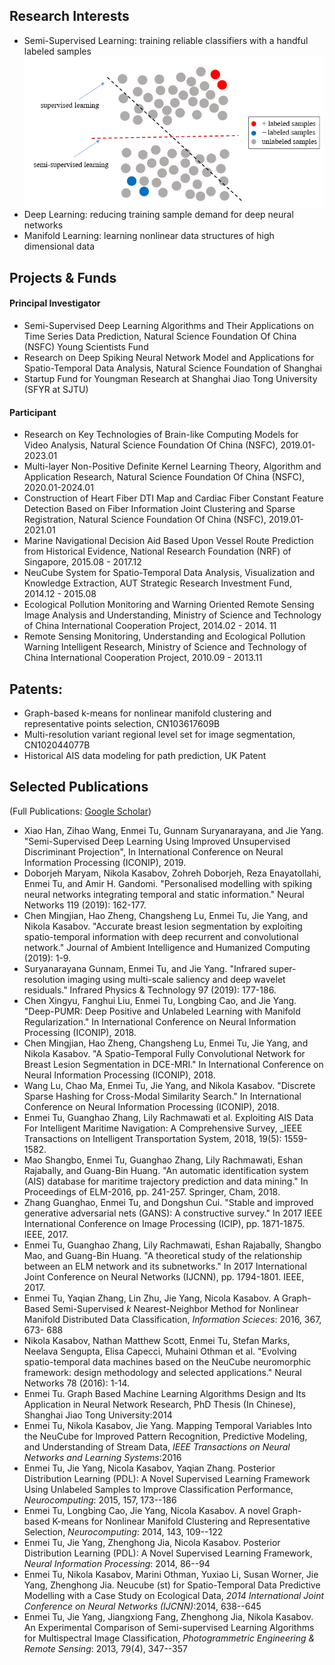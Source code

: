## Research Interests
* Semi-Supervised Learning: training reliable classifiers with a handful labeled samples
<img src="ssl5.png"
     alt="Markdown Monster icon"
     style="float: left; margin-right: 10px;" />
* Deep Learning: reducing training sample demand for deep neural networks
* Manifold Learning: learning nonlinear data structures of high dimensional data
 
## Projects & Funds
#### Principal Investigator
 * Semi-Supervised Deep Learning Algorithms and Their Applications on Time Series Data Prediction, Natural Science Foundation Of China (NSFC) Young Scientists Fund
 * Research on Deep Spiking Neural Network Model and Applications for Spatio-Temporal Data Analysis, Natural Science Foundation of Shanghai
 * Startup Fund for Youngman Research at Shanghai Jiao Tong University (SFYR at SJTU) 
#### Participant
* Research on Key Technologies of Brain-like Computing Models for Video Analysis, Natural Science Foundation Of China (NSFC), 2019.01-2023.01
* Multi-layer Non-Positive Definite Kernel Learning Theory, Algorithm and Application Research, Natural Science Foundation Of China (NSFC), 2020.01-2024.01
* Construction of Heart Fiber DTI Map and Cardiac Fiber Constant Feature Detection Based on Fiber Information Joint Clustering and Sparse Registration, Natural Science Foundation Of China (NSFC), 2019.01-2021.01
* Marine Navigational Decision Aid Based Upon Vessel Route Prediction from Historical Evidence,  National Research Foundation (NRF) of Singapore, 2015.08 - 2017.12
* NeuCube System for Spatio-Temporal Data Analysis, Visualization and Knowledge Extraction, AUT Strategic Research Investment Fund, 2014.12 - 2015.08
* Ecological Pollution Monitoring and Warning Oriented Remote Sensing Image Analysis and Understanding, Ministry of Science and Technology of China International Cooperation Project, 2014.02 - 2014. 11 
* Remote Sensing Monitoring, Understanding and Ecological Pollution Warning Intelligent Research, Ministry of Science and Technology of China International Cooperation Project, 2010.09 - 2013.11

## Patents:
*  Graph-based k-means for nonlinear manifold clustering and representative points selection, CN103617609B
*  Multi-resolution variant regional level set for image segmentation,  CN102044077B
*  Historical AIS data modeling for path prediction, UK Patent

## Selected Publications 
(Full Publications: [Google Scholar](https://scholar.google.com.sg/citations?user=TDg-0cQAAAAJ&hl=en))
* Xiao Han, Zihao Wang, Enmei Tu, Gunnam Suryanarayana, and Jie Yang. "Semi-Supervised Deep Learning Using Improved Unsupervised Discriminant Projection", In International Conference on Neural Information Processing (ICONIP), 2019.
* Doborjeh Maryam, Nikola Kasabov, Zohreh Doborjeh, Reza Enayatollahi, Enmei Tu, and Amir H. Gandomi. "Personalised modelling with spiking neural networks integrating temporal and static information." Neural Networks 119 (2019): 162-177.
* Chen Mingjian, Hao Zheng, Changsheng Lu, Enmei Tu, Jie Yang, and Nikola Kasabov. "Accurate breast lesion segmentation by exploiting spatio-temporal information with deep recurrent and convolutional network." Journal of Ambient Intelligence and Humanized Computing (2019): 1-9.
* Suryanarayana Gunnam, Enmei Tu, and Jie Yang. "Infrared super-resolution imaging using multi-scale saliency and deep wavelet residuals." Infrared Physics & Technology 97 (2019): 177-186.
* Chen Xingyu, Fanghui Liu, Enmei Tu, Longbing Cao, and Jie Yang. "Deep-PUMR: Deep Positive and Unlabeled Learning with Manifold Regularization." In International Conference on Neural Information Processing (ICONIP), 2018.
* Chen Mingjian, Hao Zheng, Changsheng Lu, Enmei Tu, Jie Yang, and Nikola Kasabov. "A Spatio-Temporal Fully Convolutional Network for Breast Lesion Segmentation in DCE-MRI." In International Conference on Neural Information Processing (ICONIP), 2018.
* Wang Lu, Chao Ma, Enmei Tu, Jie Yang, and Nikola Kasabov. "Discrete Sparse Hashing for Cross-Modal Similarity Search." In International Conference on Neural Information Processing (ICONIP), 2018.
* Enmei Tu, Guanghao Zhang, Lily Rachmawati et al. Exploiting AIS Data For Intelligent Maritime Navigation: A Comprehensive Survey, _IEEE Transactions on Intelligent Transportation System, 2018, 19(5): 1559-1582.
* Mao Shangbo, Enmei Tu, Guanghao Zhang, Lily Rachmawati, Eshan Rajabally, and Guang-Bin Huang. "An automatic identification system (AIS) database for maritime trajectory prediction and data mining." In Proceedings of ELM-2016, pp. 241-257. Springer, Cham, 2018.
* Zhang Guanghao, Enmei Tu, and Dongshun Cui. "Stable and improved generative adversarial nets (GANS): A constructive survey." In 2017 IEEE International Conference on Image Processing (ICIP), pp. 1871-1875. IEEE, 2017.
* Enmei Tu, Guanghao Zhang, Lily Rachmawati, Eshan Rajabally, Shangbo Mao, and Guang-Bin Huang. "A theoretical study of the relationship between an ELM network and its subnetworks." In 2017 International Joint Conference on Neural Networks (IJCNN), pp. 1794-1801. IEEE, 2017.
* Enmei Tu, Yaqian Zhang, Lin Zhu, Jie Yang, Nicola Kasabov. A Graph-Based Semi-Supervised $k$ Nearest-Neighbor Method for Nonlinear Manifold Distributed Data Classification, _Information Scieces_: 2016, 367, 673- 688
* Nikola Kasabov, Nathan Matthew Scott, Enmei Tu, Stefan Marks, Neelava Sengupta, Elisa Capecci, Muhaini Othman et al. "Evolving spatio-temporal data machines based on the NeuCube neuromorphic framework: design methodology and selected applications." Neural Networks 78 (2016): 1-14.
* Enmei Tu. Graph Based Machine Learning Algorithms Design and Its Application in Neural Network Research, PhD Thesis (In Chinese), Shanghai Jiao Tong University:2014
* Enmei Tu, Nikola Kasabov, Jie Yang. Mapping Temporal Variables Into the NeuCube for Improved Pattern Recognition, Predictive Modeling, and Understanding of Stream Data, _IEEE Transactions on Neural Networks and  Learning Systems_:2016
* Enmei Tu, Jie Yang, Nicola Kasabov, Yaqian Zhang. Posterior Distribution Learning (PDL): A Novel Supervised Learning Framework Using Unlabeled Samples to Improve Classification Performance, _Neurocomputing_: 2015, 157, 173--186
* Enmei Tu, Longbing Cao, Jie Yang, Nicola Kasabov. A novel Graph-based K-means for Nonlinear Manifold Clustering and Representative Selection, _Neurocomputing_: 2014, 143, 109--122
* Enmei Tu, Jie Yang, Zhenghong Jia, Nicola Kasabov. Posterior Distribution Learning (PDL): A Novel Supervised Learning Framework, _Neural Information Processing_: 2014, 86--94
* Enmei Tu, Nikola Kasabov, Marini Othman, Yuxiao Li, Susan Worner, Jie Yang, Zhenghong Jia. Neucube (st) for Spatio-Temporal Data Predictive Modelling with a Case Study on Ecological Data,  _2014 International Joint Conference on Neural Networks (IJCNN)_:2014, 638--645
* Enmei Tu, Jie Yang, Jiangxiong Fang, Zhenghong Jia, Nikola Kasabov. An Experimental Comparison of Semi-supervised Learning Algorithms for Multispectral Image Classification, _Photogrammetric Engineering & Remote Sensing_: 2013, 79(4), 347--357
